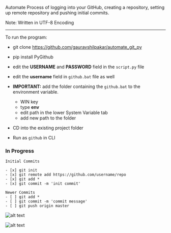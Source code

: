 Automate Process of logging into your GitHub, creating a repository, setting up remote repository and pushing initial commits.

Note: Written in UTF-8 Encoding

---

To run the program:
* git clone https://github.com/gauravshilpakar/automate_git_py
* pip install PyGithub
* edit the <b>USERNAME</b> and <b>PASSWORD</b> field in the `script.py` file
* edit the <b>username</b> field in `github.bat` file as well


* <b>IMPORTANT:</b> add the folder containing the `github.bat` to the environment variable.
    * WIN key
    * type <b>env</b>
    * edit path in the lower System Variable tab
    * add new path to the folder
    
* CD into the existing project folder
* Run as `github` in CLI

### In Progress

    Initial Commits

    - [x] git init
    - [x] git remote add https://github.com/username/repo
    - [x] git add *
    - [x] git commit -m 'init commit'

    Newer Commits
    - [ ] git add * 
    - [ ] git commit -m 'commit message'  
    - [ ] git push origin master
![alt text](https://github.com/gauravshilpakar/automate_git_py/blob/master/img/Capture1.PNG)

![alt text](https://github.com/gauravshilpakar/automate_git_py/blob/master/img/Capture2.PNG)